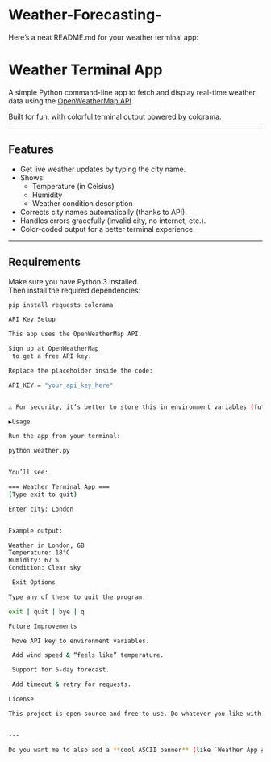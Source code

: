 # Weather-Forecasting-
Here’s a neat README.md for your weather terminal app:

# Weather Terminal App

A simple Python command-line app to fetch and display real-time weather data using the [OpenWeatherMap API](https://openweathermap.org/api).  

Built for fun, with colorful terminal output powered by [colorama](https://pypi.org/project/colorama/).

---

##  Features
- Get live weather updates by typing the city name.  
- Shows:
  -  Temperature (in Celsius)  
  -  Humidity  
  -  Weather condition description  
- Corrects city names automatically (thanks to API).  
- Handles errors gracefully (invalid city, no internet, etc.).  
- Color-coded output for a better terminal experience.  

---

##  Requirements
Make sure you have Python 3 installed.  
Then install the required dependencies:

```bash
pip install requests colorama

API Key Setup

This app uses the OpenWeatherMap API.

Sign up at OpenWeatherMap
 to get a free API key.

Replace the placeholder inside the code:

API_KEY = "your_api_key_here"


⚠ For security, it’s better to store this in environment variables (future improvement).

▶Usage

Run the app from your terminal:

python weather.py


You’ll see:

=== Weather Terminal App ===
(Type exit to quit)

Enter city: London


Example output:

Weather in London, GB
Temperature: 18°C
Humidity: 67 %
Condition: Clear sky

 Exit Options

Type any of these to quit the program:

exit | quit | bye | q

Future Improvements

 Move API key to environment variables.

 Add wind speed & “feels like” temperature.

 Support for 5-day forecast.

 Add timeout & retry for requests.

License

This project is open-source and free to use. Do whatever you like with it 


---

Do you want me to also add a **cool ASCII banner** (like `Weather App 🌦️`) at the top of the README for style, or keep it clean and minimal?
